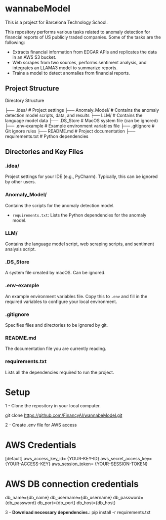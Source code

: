 # wannabeModel

This is a project for Barcelona Technology School.

This repository performs various tasks related to anomaly detection for financial reports of US publicly traded companies. Some of the tasks are the following:

- Extracts financial information from EDGAR APIs and replicates the data in an AWS S3 bucket.
- Web scrapes from two sources, performs sentiment analysis, and integrates an LLAMA3 model to summarize reports.
- Trains a model to detect anomalies from financial reports.

## Project Structure

Directory Structure

├── .idea/ # Project settings
├── Anomaly_Model/ # Contains the anomaly detection model scripts, data, and results
├── LLM/ # Contains the language model data
├── .DS_Store # MacOS system file (can be ignored)
├── .env-example # Example environment variables file
├── .gitignore # Git ignore rules
├── README.md # Project documentation
├── requirements.txt # Python dependencies

## Directories and Key Files

### .idea/
Project settings for your IDE (e.g., PyCharm). Typically, this can be ignored by other users.

### Anomaly_Model/
Contains the scripts for the anomaly detection model.

- `requirements.txt`: Lists the Python dependencies for the anomaly model.

### LLM/
Contains the language model script, web scraping scripts, and sentiment analysis script.

### .DS_Store
A system file created by macOS. Can be ignored.

### .env-example
An example environment variables file. Copy this to `.env` and fill in the required variables to configure your local environment.

### .gitignore
Specifies files and directories to be ignored by git.

### README.md
The documentation file you are currently reading.

### requirements.txt
Lists all the dependencies required to run the project.

# Setup

1 - Clone the repository in your local computer. 

git clone https://github.com/FinancyAI/wannabeModel.git

2 - Create .env file for AWS access

# AWS Credentials
[default]
aws_access_key_id= {YOUR-KEY-ID}
aws_secret_access_key= {YOUR-ACCESS-KEY}
aws_session_token= {YOUR-SESSION-TOKEN}

# AWS DB connection credentials
db_name={db_name}
db_username={db_username}
db_password={db_password}
db_port={db_port}
db_host={db_host}

3 - **Download necessary dependencies.**:
pip install -r requirements.txt
